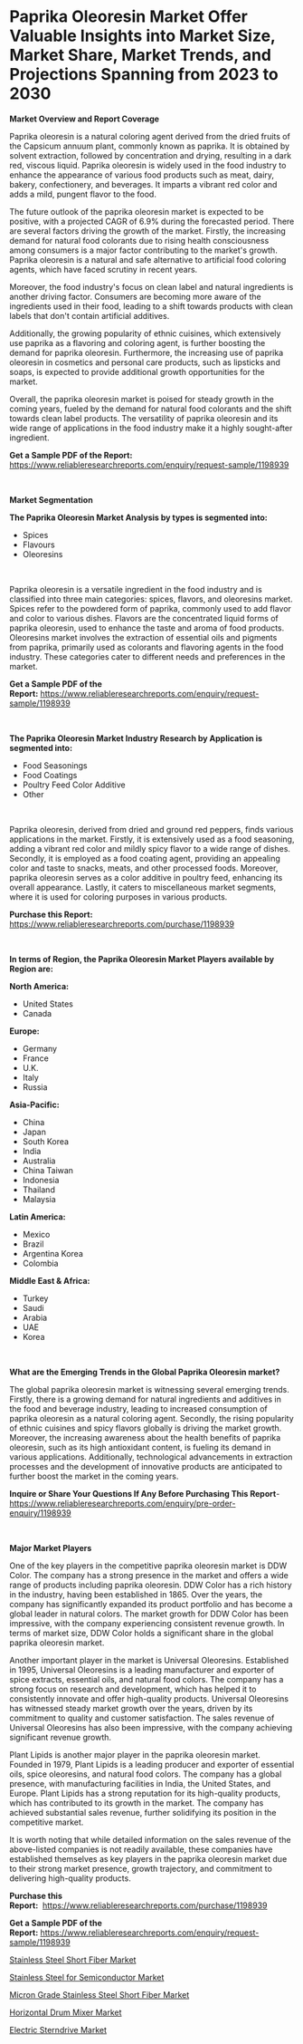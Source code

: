 <p><h1>Paprika Oleoresin Market Offer Valuable Insights into Market Size, Market Share, Market Trends, and Projections Spanning from 2023 to 2030</h1></p><p><strong>Market Overview and Report Coverage</strong></p>
<p><p>Paprika oleoresin is a natural coloring agent derived from the dried fruits of the Capsicum annuum plant, commonly known as paprika. It is obtained by solvent extraction, followed by concentration and drying, resulting in a dark red, viscous liquid. Paprika oleoresin is widely used in the food industry to enhance the appearance of various food products such as meat, dairy, bakery, confectionery, and beverages. It imparts a vibrant red color and adds a mild, pungent flavor to the food.</p><p>The future outlook of the paprika oleoresin market is expected to be positive, with a projected CAGR of 6.9% during the forecasted period. There are several factors driving the growth of the market. Firstly, the increasing demand for natural food colorants due to rising health consciousness among consumers is a major factor contributing to the market's growth. Paprika oleoresin is a natural and safe alternative to artificial food coloring agents, which have faced scrutiny in recent years.</p><p>Moreover, the food industry's focus on clean label and natural ingredients is another driving factor. Consumers are becoming more aware of the ingredients used in their food, leading to a shift towards products with clean labels that don't contain artificial additives.</p><p>Additionally, the growing popularity of ethnic cuisines, which extensively use paprika as a flavoring and coloring agent, is further boosting the demand for paprika oleoresin. Furthermore, the increasing use of paprika oleoresin in cosmetics and personal care products, such as lipsticks and soaps, is expected to provide additional growth opportunities for the market.</p><p>Overall, the paprika oleoresin market is poised for steady growth in the coming years, fueled by the demand for natural food colorants and the shift towards clean label products. The versatility of paprika oleoresin and its wide range of applications in the food industry make it a highly sought-after ingredient.</p></p>
<p><strong>Get a Sample PDF of the Report:</strong> <a href="https://www.reliableresearchreports.com/enquiry/request-sample/1198939">https://www.reliableresearchreports.com/enquiry/request-sample/1198939</a></p>
<p>&nbsp;</p>
<p><strong>Market Segmentation</strong></p>
<p><strong>The Paprika Oleoresin Market Analysis by types is segmented into:</strong></p>
<p><ul><li>Spices</li><li>Flavours</li><li>Oleoresins</li></ul></p>
<p>&nbsp;</p>
<p><p>Paprika oleoresin is a versatile ingredient in the food industry and is classified into three main categories: spices, flavors, and oleoresins market. Spices refer to the powdered form of paprika, commonly used to add flavor and color to various dishes. Flavors are the concentrated liquid forms of paprika oleoresin, used to enhance the taste and aroma of food products. Oleoresins market involves the extraction of essential oils and pigments from paprika, primarily used as colorants and flavoring agents in the food industry. These categories cater to different needs and preferences in the market.</p></p>
<p><strong>Get a Sample PDF of the Report:</strong>&nbsp;<a href="https://www.reliableresearchreports.com/enquiry/request-sample/1198939">https://www.reliableresearchreports.com/enquiry/request-sample/1198939</a></p>
<p>&nbsp;</p>
<p><strong>The Paprika Oleoresin Market Industry Research by Application is segmented into:</strong></p>
<p><ul><li>Food Seasonings</li><li>Food Coatings</li><li>Poultry Feed Color Additive</li><li>Other</li></ul></p>
<p>&nbsp;</p>
<p><p>Paprika oleoresin, derived from dried and ground red peppers, finds various applications in the market. Firstly, it is extensively used as a food seasoning, adding a vibrant red color and mildly spicy flavor to a wide range of dishes. Secondly, it is employed as a food coating agent, providing an appealing color and taste to snacks, meats, and other processed foods. Moreover, paprika oleoresin serves as a color additive in poultry feed, enhancing its overall appearance. Lastly, it caters to miscellaneous market segments, where it is used for coloring purposes in various products.</p></p>
<p><strong>Purchase this Report:</strong>&nbsp; <a href="https://www.reliableresearchreports.com/purchase/1198939">https://www.reliableresearchreports.com/purchase/1198939</a></p>
<p>&nbsp;</p>
<p><strong>In terms of Region, the Paprika Oleoresin Market Players available by Region are:</strong></p>
<p>
    <p> <strong> North America: </strong>
        <ul>
            <li>United States</li>
            <li>Canada</li>
        </ul>
        </p> 
    <p> <strong> Europe: </strong>
        <ul>
            <li>Germany</li>
            <li>France</li>
            <li>U.K.</li>
            <li>Italy</li>
            <li>Russia</li>
        </ul>
        </p> 
    <p> <strong> Asia-Pacific: </strong>
        <ul>
            <li>China</li>
            <li>Japan</li>
            <li>South Korea</li>
            <li>India</li>
            <li>Australia</li>
            <li>China Taiwan</li>
            <li>Indonesia</li>
            <li>Thailand</li>
            <li>Malaysia</li>
        </ul>
        </p> 
    <p> <strong> Latin America: </strong>
        <ul>
            <li>Mexico</li>
            <li>Brazil</li>
            <li>Argentina Korea</li>
            <li>Colombia</li>
        </ul>
        </p> 
    <p> <strong> Middle East & Africa: </strong>
        <ul>
            <li>Turkey</li>
            <li>Saudi</li>
            <li>Arabia</li>
            <li>UAE</li>
            <li>Korea</li>
        </ul>
    </p>
    </p>
<p>&nbsp;</p>
<p><strong>What are the Emerging Trends in the Global Paprika Oleoresin market?</strong></p>
<p><p>The global paprika oleoresin market is witnessing several emerging trends. Firstly, there is a growing demand for natural ingredients and additives in the food and beverage industry, leading to increased consumption of paprika oleoresin as a natural coloring agent. Secondly, the rising popularity of ethnic cuisines and spicy flavors globally is driving the market growth. Moreover, the increasing awareness about the health benefits of paprika oleoresin, such as its high antioxidant content, is fueling its demand in various applications. Additionally, technological advancements in extraction processes and the development of innovative products are anticipated to further boost the market in the coming years.</p></p>
<p><strong>Inquire or Share Your Questions If Any Before Purchasing This Report</strong>- <a href="https://www.reliableresearchreports.com/enquiry/pre-order-enquiry/1198939">https://www.reliableresearchreports.com/enquiry/pre-order-enquiry/1198939</a></p>
<p>&nbsp;</p>
<p><strong>Major Market Players</strong></p>
<p><p>One of the key players in the competitive paprika oleoresin market is DDW Color. The company has a strong presence in the market and offers a wide range of products including paprika oleoresin. DDW Color has a rich history in the industry, having been established in 1865. Over the years, the company has significantly expanded its product portfolio and has become a global leader in natural colors. The market growth for DDW Color has been impressive, with the company experiencing consistent revenue growth. In terms of market size, DDW Color holds a significant share in the global paprika oleoresin market.</p><p>Another important player in the market is Universal Oleoresins. Established in 1995, Universal Oleoresins is a leading manufacturer and exporter of spice extracts, essential oils, and natural food colors. The company has a strong focus on research and development, which has helped it to consistently innovate and offer high-quality products. Universal Oleoresins has witnessed steady market growth over the years, driven by its commitment to quality and customer satisfaction. The sales revenue of Universal Oleoresins has also been impressive, with the company achieving significant revenue growth.</p><p>Plant Lipids is another major player in the paprika oleoresin market. Founded in 1979, Plant Lipids is a leading producer and exporter of essential oils, spice oleoresins, and natural food colors. The company has a global presence, with manufacturing facilities in India, the United States, and Europe. Plant Lipids has a strong reputation for its high-quality products, which has contributed to its growth in the market. The company has achieved substantial sales revenue, further solidifying its position in the competitive market.</p><p>It is worth noting that while detailed information on the sales revenue of the above-listed companies is not readily available, these companies have established themselves as key players in the paprika oleoresin market due to their strong market presence, growth trajectory, and commitment to delivering high-quality products.</p></p>
<p><strong>Purchase this Report:</strong>&nbsp;&nbsp;<a href="https://www.reliableresearchreports.com/purchase/1198939">https://www.reliableresearchreports.com/purchase/1198939</a></p>
<p></p>
<p><strong>Get a Sample PDF of the Report:</strong>&nbsp;<a href="https://www.reliableresearchreports.com/enquiry/request-sample/1198939">https://www.reliableresearchreports.com/enquiry/request-sample/1198939</a></p>
<p><p><a href="https://www.linkedin.com/pulse/stainless-steel-short-fiber-market-size-share-amp-trends-analysis-auuqe/">Stainless Steel Short Fiber Market</a></p><p><a href="https://www.linkedin.com/pulse/stainless-steel-semiconductor-market-challenges-opportunities-7cvae/">Stainless Steel for Semiconductor Market</a></p><p><a href="https://www.linkedin.com/pulse/micron-grade-stainless-steel-short-fiber-market-size-2023-h4kbe/">Micron Grade Stainless Steel Short Fiber Market</a></p><p><a href="https://medium.com/@brayanborer/horizontal-drum-mixer-market-competitive-analysis-market-trends-and-forecast-to-2030-1573878b20b8">Horizontal Drum Mixer Market</a></p><p><a href="https://medium.com/@ebbakautzer/electric-sterndrive-market-the-key-to-successful-business-strategy-forecast-till-2030-6bfb235c3c29">Electric Sterndrive Market</a></p></p>